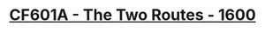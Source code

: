 # [CF601A - The Two Routes - 1600](https://codeforces.com/problemset/problem/601/A)
<!--tags: graphs, shortest paths-->
